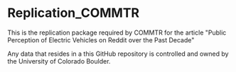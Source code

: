 # Replication_COMMTR
This is the replication package required by COMMTR for the article "Public Perception of Electric Vehicles on Reddit over the Past Decade"









Any data that resides in a this GitHub repository is controlled and owned by the University of Colorado Boulder.


